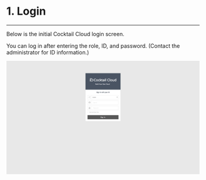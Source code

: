 # 1. Login

---

Below is the initial Cocktail Cloud login screen.

You can log in after entering the role, ID, and password. \(Contact the administrator for ID information.\)

![](/assets/EN/2.5/1_1.png)

